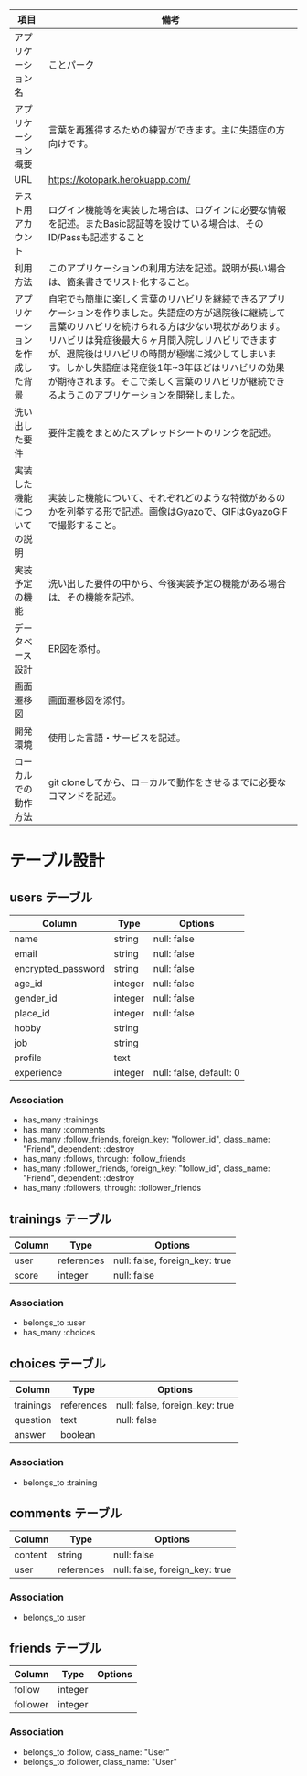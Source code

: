| 項目                           | 備考                                                                       |
| ------------------------------ | -------------------------------------------------------------------------- |
| アプリケーション名             | ことパーク                                                                 |
| アプリケーション概要           | 言葉を再獲得するための練習ができます。主に失語症の方向けです。             |
| URL                            | https://kotopark.herokuapp.com/                                            |
| テスト用アカウント             | ログイン機能等を実装した場合は、ログインに必要な情報を記述。またBasic認証等を設けている場合は、そのID/Passも記述すること |
| 利用方法                       | このアプリケーションの利用方法を記述。説明が長い場合は、箇条書きでリスト化すること。 |
| アプリケーションを作成した背景 | 自宅でも簡単に楽しく言葉のリハビリを継続できるアプリケーションを作りました。失語症の方が退院後に継続して言葉のリハビリを続けられる方は少ない現状があります。リハビリは発症後最大６ヶ月間入院しリハビリできますが、退院後はリハビリの時間が極端に減少してしまいます。しかし失語症は発症後1年~3年ほどはリハビリの効果が期待されます。そこで楽しく言葉のリハビリが継続できるようこのアプリケーションを開発しました。 |
| 洗い出した要件                 | 要件定義をまとめたスプレッドシートのリンクを記述。  |
| 実装した機能についての説明     | 実装した機能について、それぞれどのような特徴があるのかを列挙する形で記述。画像はGyazoで、GIFはGyazoGIFで撮影すること。  |
| 実装予定の機能                 | 洗い出した要件の中から、今後実装予定の機能がある場合は、その機能を記述。    |
| データベース設計               | ER図を添付。 |
| 画面遷移図                     | 画面遷移図を添付。 |
| 開発環境                       | 使用した言語・サービスを記述。|
| ローカルでの動作方法           | git cloneしてから、ローカルで動作をさせるまでに必要なコマンドを記述。 |

# テーブル設計

## users テーブル

| Column             | Type    | Options     |
| ------------------ | ------- | ----------- |
| name               | string  | null: false |
| email              | string  | null: false |
| encrypted_password | string  | null: false |
| age_id             | integer | null: false |
| gender_id          | integer | null: false |
| place_id           | integer | null: false |
| hobby              | string  |             |
| job                | string  |             |
| profile            | text    |             |
| experience         | integer | null: false, default: 0 |

### Association

- has_many :trainings
- has_many :comments
- has_many :follow_friends, foreign_key: "follower_id", class_name: "Friend", dependent: :destroy
- has_many :follows, through: :follow_friends
- has_many :follower_friends, foreign_key: "follow_id", class_name: "Friend", dependent: :destroy
- has_many :followers, through: :follower_friends

## trainings テーブル

| Column | Type       | Options                        |
| ------ | ---------- | ------------------------------ |
| user   | references | null: false, foreign_key: true |
| score  | integer    | null: false                    |

### Association

- belongs_to :user
- has_many :choices

## choices テーブル

| Column    | Type       | Options                        |
| --------- | ---------- | ------------------------------ |
| trainings | references | null: false, foreign_key: true |
| question  | text       | null: false                    |
| answer    | boolean    |                                |

### Association

- belongs_to :training

## comments テーブル

| Column    | Type       | Options                        |
| --------- | ---------- | ------------------------------ |
| content   | string     | null: false                    |
| user      | references | null: false, foreign_key: true |

### Association

- belongs_to :user

## friends テーブル

| Column   | Type       | Options                        |
| -------- | ---------- | ------------------------------ |
| follow   | integer    |                                |
| follower | integer    |                                |

### Association

- belongs_to :follow, class_name: "User"
- belongs_to :follower, class_name: "User"
